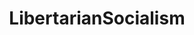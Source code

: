 ---
title: LibertarianSocialism
crosslinks:
- anarcho_hackers
- ModelUSGov
- Communalists
- SocialistRA
- Anarchism
- audioinsurrection
- rojava
- Anarchy101
---